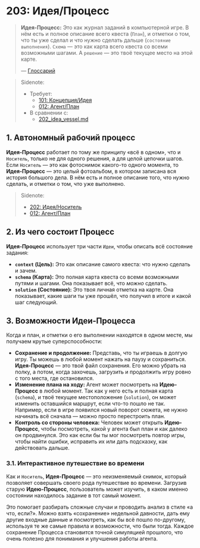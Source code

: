 # 203: Идея/Процесс

> **Идея-Процесс:** Это как журнал заданий в компьютерной игре. В нём есть и полное описание всего квеста (`План`), и отметки о том, что ты уже сделал и что нужно сделать дальше (`состояние выполнения`). `Схема` — это как карта всего квеста со всеми возможными шагами. А `решение` — это твоё текущее место на этой карте.
>
> — [Глоссарий](./000_glossary.md)

> Sidenote:
>
> - Требует:
>   - [101: Концепция/Идея](./101_concept_idea.md)
>   - [012: Агент/План](./012_agent_plan.md)
> - В сравнении с:
>   - [202_idea_vessel.md](./202_idea_vessel.md)

## 1. Автономный рабочий процесс

**Идея-Процесс** работает по тому же принципу «всё в одном», что и `Носитель`, только не для одного решения, а для целой цепочки шагов. Если `Носитель` — это как фотоснимок какого-то одного момента, то **Идея-Процесс** — это целый фотоальбом, в котором записана вся история большого дела. В нём есть и полное описание того, что нужно сделать, и отметки о том, что уже выполнено.

> Sidenote:
>
> - [202: Идея/Носитель](./202_idea_vessel.md)
> - [012: Агент/План](./012_agent_plan.md)

## 2. Из чего состоит Процесс

**Идея-Процесс** использует три части `Идеи`, чтобы описать всё состояние задания:

- **`context` (Цель):** Это как описание самого квеста: что нужно сделать и зачем.
- **`schema` (Карта):** Это полная карта квеста со всеми возможными путями и шагами. Она показывает всё, что _можно_ сделать.
- **`solution` (Состояние):** Это твоя личная отметка на карте. Она показывает, какие шаги ты уже прошёл, что получил в итоге и какой шаг следующий.

## 3. Возможности Идеи-Процесса

Когда и план, и отметки о его выполнении находятся в одном месте, мы получаем крутые суперспособности:

- **Сохранение и продолжение:** Представь, что ты играешь в долгую игру. Ты можешь в любой момент нажать на паузу и сохраниться. **Идея-Процесс** — это твой файл сохранения. Его можно убрать на полку, а потом, когда захочешь, загрузить и продолжить игру ровно с того места, где остановился.
- **Изменение плана на ходу:** Агент может посмотреть на **Идею-Процесс** в любой момент. Так как у него есть и полная карта (`schema`), и твоё текущее местоположение (`solution`), он может изменить оставшийся маршрут, если что-то пошло не так. Например, если в игре появился новый поворот сюжета, не нужно начинать всё сначала — можно просто перестроить план.
- **Контроль со стороны человека:** Человек может открыть **Идею-Процесс**, чтобы посмотреть, какой у агента был план и как далеко он продвинулся. Это как если бы ты мог посмотреть повтор игры, чтобы найти ошибки, исправить их или дать подсказку, как действовать дальше.

### 3.1. Интерактивное путешествие во времени

Как и `Носитель`, **Идея-Процесс** — это неизменяемый снимок, который позволяет совершать своего рода путешествие во времени. Загрузив старую **Идею-Процесс**, пользователь может изучить, в каком именно состоянии находилось задание в тот самый момент.

Это помогает разбирать сложные случаи и проводить анализ в стиле «а что, если?». Можно взять «сохранение» недельной давности, дать ему другие входные данные и посмотреть, как бы всё пошло по-другому, используя те же самые правила и возможности, что были тогда. Каждое сохранение Процесса становится точной симуляцией прошлого, что очень полезно для понимания и улучшения работы агента.

